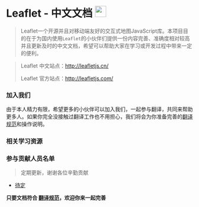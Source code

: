 # Leaflet - 中文文档  <img src='http://leafletjs.cn/docs/images/logo.png' height='30'>


> Leaflet一个开源并且对移动端友好的交互式地图JavaScript库。本项目目的在于为国内使用`Leaflet`的小伙伴们提供一份内容完善、准确度相对较高并且更新及时的中文文档，希望可以帮助大家在学习或开发过程中带来一定的便利。


> Leaflet 中文站点：http://leafletjs.cn/
> 
> Leaflet 官方站点：http://leafletjs.com/

### 加入我们

由于本人精力有限，希望更多的小伙伴可以加入我们，一起参与翻译，共同来帮助更多人。如果你完全没接触过翻译工作也不用担心，我们将会为你准备完善的[翻译规范](https://github.com/NICEXAI/leaflet_zh/blob/master/leaflet_guide.md)和操作说明。

##### 

### 相关学习资源

### 参与贡献人员名单

> 定期更新，谢谢各位辛勤贡献

- [待定](https://blog.h5base.cn/)

**只要文档符合 [翻译规范](https://github.com/NICEXAI/leaflet_zh/blob/master/leaflet_guide.md)，欢迎你来一起完善**
